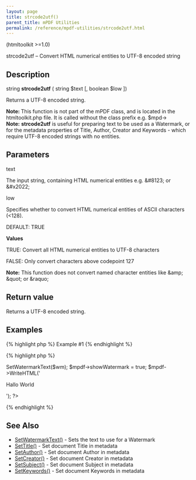 ```yaml
---
layout: page
title: strcode2utf()
parent_title: mPDF Utilities
permalink: /reference/mpdf-utilities/strcode2utf.html
---
```


<div id="bpmbook" class="bpmbook" style="direction:ltr;">
<div class="topic_user_field">
<div id="U0">
<p>(htmltoolkit &gt;=1.0)</p>
<p>strcode2utf – Convert HTML numerical entities to UTF-8 encoded string</p>
<h2>Description</h2>

<div class="alert alert-info" role="alert">string <b>strcode2utf</b> ( string <span class="parameter">$text</span> [, boolean <span class="parameter">$low</span> ])</div>
<p>Returns a UTF-8 encoded string.</p>

<div class="alert alert-info" role="alert"><b>Note: </b>This function is not part of the mPDF class, and is located in the htmltoolkit.php file. It is called without the class prefix e.g. $mpd-&gt;</div>

<div class="alert alert-info" role="alert"><b>Note:</b> <b>strcode2utf</b> is useful for preparing text to be used as a Watermark, or for the metadata properties of Title, Author, Creator and Keywords - which require UTF-8 encoded strings with no entities.</div>
<h2>Parameters</h2>
<p class="manual_param_dt"><span class="parameter">text</span></p>
<p class="manual_param_dd">The input string, containing HTML numerical entities e.g. &amp;#8123; or &amp;#x2022;</p>
<p class="manual_param_dt"><span class="parameter">low</span></p>
<p class="manual_param_dd">Specifies whether to convert HTML numerical entities of ASCII characters (&lt;128).

<span class="smallblock">DEFAULT</span>: <span class="smallblock">TRUE</span></p>
<p class="manual_param_dd"><b>Values</b>

<span class="smallblock">TRUE</span>: Convert all HTML numerical entities to UTF-8 characters

<span class="smallblock">FALSE</span>: Only convert characters above codepoint 127</p>

<div class="alert alert-info" role="alert"><b>Note:</b> This function does not convert named character entities like &amp;amp; &amp;quot; or &amp;raquo;</div>
<h2>Return value</h2>
<p>Returns a UTF-8 encoded string.</p>
<h2>Examples</h2>

{% highlight php %}
Example #1
{% endhighlight %}

{% highlight php %}
<?php

<?php

$mpdf=new mPDF();

$wm = strcode2utf("&amp;#1575;&amp;#1610;&amp;#1604;&amp;#1575;&amp;#1578; &amp;#1601;&amp;#1610;&amp;#1605;&amp;#1575; &amp;#1575;&amp;#1610;&amp;#1604;&amp;#1575;&amp;#1578; &amp;#1601;&amp;#1610;&amp;#1605;&amp;#1575;");

$mpdf->SetWatermarkText($wm);

$mpdf->showWatermark = true;

$mpdf->WriteHTML('<p>Hallo World</p>');

?>
{% endhighlight %}

<h2>See Also</h2>
<ul>
<li class="manual_boxlist"><a href="/reference/mpdf-functions/setwatermarktext.html">SetWatermarkText()</a> - Sets the text to use for a Watermark</li>
<li class="manual_boxlist"><a href="/reference/mpdf-functions/settitle.html">SetTitle()</a> - Set document Title in metadata</li>
<li class="manual_boxlist"><a href="/reference/mpdf-functions/setauthor.html">SetAuthor()</a> - Set document Author in metadata</li>
<li class="manual_boxlist"><a href="/reference/mpdf-functions/setcreator.html">SetCreator()</a> - Set document Creator in metadata</li>
<li class="manual_boxlist"><a href="/reference/mpdf-functions/setsubject.html">SetSubject()</a> - Set document Subject in metadata</li>
<li class="manual_boxlist"><a href="/reference/mpdf-functions/setkeywords.html">SetKeywords()</a> - Set document Keywords in metadata</li>
</ul>
</div>
</div>

